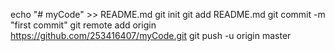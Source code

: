 echo "# myCode" >> README.mdgit initgit add README.mdgit commit -m "first commit"git remote add origin https://github.com/253416407/myCode.gitgit push -u origin master